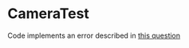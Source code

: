 # CameraTest

Code implements an error described in [this question](https://stackoverflow.com/questions/44264536/uiimagepickercontroller-use-photo-retake-buttons-dont-work)
